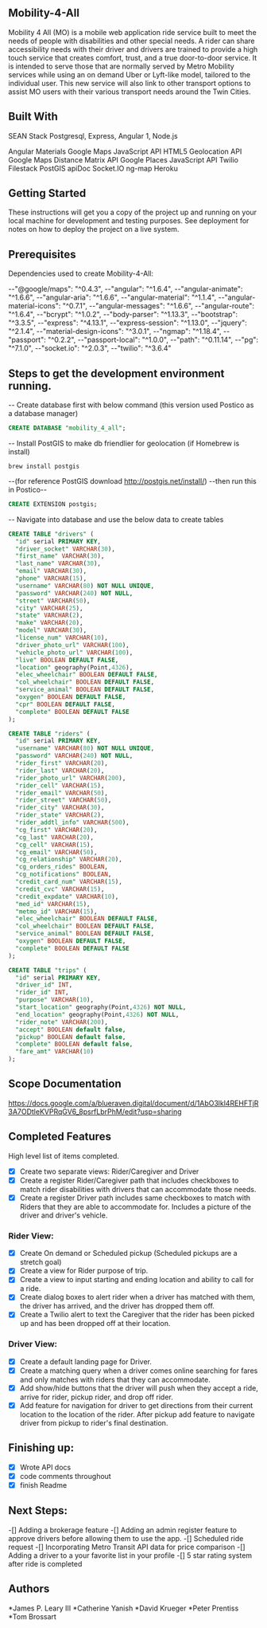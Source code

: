 ## Mobility-4-All

Mobility 4 All (MO) is a mobile web application ride service built to meet the needs of people with disabilities and other special needs. A rider can share accessibility needs with their driver and drivers are trained to provide a high touch service that creates comfort, trust, and a true door-to-door service. It is intended to serve those that are normally served by Metro Mobility services while using an on demand Uber or Lyft-like model, tailored to the individual user. This new service will also link to other transport options to assist MO users with their various transport needs around the Twin Cities.

## Built With

SEAN Stack Postgresql, Express, Angular 1, Node.js

Angular Materials
Google Maps JavaScript API
HTML5 Geolocation API
Google Maps Distance Matrix API
Google Places JavaScript API
Twilio
Filestack
PostGIS
apiDoc
Socket.IO
ng-map
Heroku

## Getting Started

These instructions will get you a copy of the project up and running on your local machine for development and testing purposes. See deployment for notes on how to deploy the project on a live system.

## Prerequisites

Dependencies used to create Mobility-4-All:

--"@google/maps": "^0.4.3",
--"angular": "^1.6.4",
--"angular-animate": "^1.6.6",
--"angular-aria": "^1.6.6",
--"angular-material": "^1.1.4",
--"angular-material-icons": "^0.7.1",
--"angular-messages": "^1.6.6",
--"angular-route": "^1.6.4",
--"bcrypt": "^1.0.2",
--"body-parser": "^1.13.3",
--"bootstrap": "^3.3.5",
--"express": "^4.13.1",
--"express-session": "^1.13.0",
--"jquery": "^2.1.4",
--"material-design-icons": "^3.0.1",
--"ngmap": "^1.18.4",
--"passport": "^0.2.2",
--"passport-local": "^1.0.0",
--"path": "^0.11.14",
--"pg": "^7.1.0",
--"socket.io": "^2.0.3",
--"twilio": "^3.6.4"

## Steps to get the development environment running.

-- Create database first with below command (this version used Postico as a database manager)

```SQL
CREATE DATABASE "mobility_4_all";
```

-- Install PostGIS to make db friendlier for geolocation (if Homebrew is install)

```git
brew install postgis
```

--(for reference PostGIS download http://postgis.net/install/)
--then run this in Postico--

```SQL
CREATE EXTENSION postgis;
```

-- Navigate into database and use the below data to create tables

```SQL
CREATE TABLE "drivers" (
  "id" serial PRIMARY KEY,
  "driver_socket" VARCHAR(30),
  "first_name" VARCHAR(30),
  "last_name" VARCHAR(30),
  "email" VARCHAR(30),
  "phone" VARCHAR(15),
  "username" VARCHAR(80) NOT NULL UNIQUE,
  "password" VARCHAR(240) NOT NULL,
  "street" VARCHAR(50),
  "city" VARCHAR(25),
  "state" VARCHAR(2),
  "make" VARCHAR(20),
  "model" VARCHAR(30),
  "license_num" VARCHAR(10),
  "driver_photo_url" VARCHAR(100),
  "vehicle_photo_url" VARCHAR(100),
  "live" BOOLEAN DEFAULT FALSE,
  "location" geography(Point,4326),
  "elec_wheelchair" BOOLEAN DEFAULT FALSE,
  "col_wheelchair" BOOLEAN DEFAULT FALSE,
  "service_animal" BOOLEAN DEFAULT FALSE,
  "oxygen" BOOLEAN DEFAULT FALSE,
  "cpr" BOOLEAN DEFAULT FALSE,
  "complete" BOOLEAN DEFAULT FALSE
);

CREATE TABLE "riders" (
  "id" serial PRIMARY KEY,
  "username" VARCHAR(80) NOT NULL UNIQUE,
  "password" VARCHAR(240) NOT NULL,
  "rider_first" VARCHAR(20),
  "rider_last" VARCHAR(20),
  "rider_photo_url" VARCHAR(200),
  "rider_cell" VARCHAR(15),
  "rider_email" VARCHAR(50),
  "rider_street" VARCHAR(50),
  "rider_city" VARCHAR(30),
  "rider_state" VARCHAR(2),
  "rider_addtl_info" VARCHAR(500),
  "cg_first" VARCHAR(20),
  "cg_last" VARCHAR(20),
  "cg_cell" VARCHAR(15),
  "cg_email" VARCHAR(50),
  "cg_relationship" VARCHAR(20),
  "cg_orders_rides" BOOLEAN,
  "cg_notifications" BOOLEAN,
  "credit_card_num" VARCHAR(15),
  "credit_cvc" VARCHAR(15),
  "credit_expdate" VARCHAR(10),
  "med_id" VARCHAR(15),
  "metmo_id" VARCHAR(15),
  "elec_wheelchair" BOOLEAN DEFAULT FALSE,
  "col_wheelchair" BOOLEAN DEFAULT FALSE,
  "service_animal" BOOLEAN DEFAULT FALSE,
  "oxygen" BOOLEAN DEFAULT FALSE,
  "complete" BOOLEAN DEFAULT FALSE
);

CREATE TABLE "trips" (
  "id" serial PRIMARY KEY,
  "driver_id" INT,
  "rider_id" INT,
  "purpose" VARCHAR(10),
  "start_location" geography(Point,4326) NOT NULL,
  "end_location" geography(Point,4326) NOT NULL,
  "rider_note" VARCHAR(200),
  "accept" BOOLEAN default false,
  "pickup" BOOLEAN default false,
  "complete" BOOLEAN default false,
  "fare_amt" VARCHAR(10)
);
```

## Scope Documentation

https://docs.google.com/a/blueraven.digital/document/d/1AbO3lkl4REHFTjR3A7ODtleKVPRqGV6_8psrfLbrPhM/edit?usp=sharing

## Completed Features

High level list of items completed.

-[x] Create two separate views: Rider/Caregiver and Driver
-[x] Create a register Rider/Caregiver path that includes checkboxes to match rider disabilities with drivers that can accommodate those needs.
-[x] Create a register Driver path includes same checkboxes to match with Riders that they are able to accommodate for. Includes a picture of the driver and driver's vehicle.

### Rider View:
-[x] Create On demand or Scheduled pickup (Scheduled pickups are a stretch goal)
-[x] Create a view for Rider purpose of trip.
-[x] Create a view to input starting and ending location and ability to call for a ride.
-[x] Create dialog boxes to alert rider when a driver has matched with them, the driver has arrived, and the driver has dropped them off.
-[x] Create a Twilio alert to text the Caregiver that the rider has been picked up and has been dropped off at their location.

### Driver View:
-[x] Create a default landing page for Driver.
-[x] Create a matching query when a driver comes online searching for fares and only matches with riders that they can accommodate.
-[x] Add show/hide buttons that the driver will push when they accept a ride, arrive for rider, pickup rider, and drop off rider.
-[x] Add feature for navigation for driver to get directions from their current location to the location of the rider.  After pickup add feature to navigate driver from pickup to rider's final destination.

## Finishing up:
-[x] Wrote API docs
-[x] code comments throughout
-[x] finish Readme

## Next Steps:
-[] Adding a brokerage feature
-[] Adding an admin register feature to approve drivers before allowing them to use the app.
-[] Scheduled ride request
-[] Incorporating Metro Transit API data for price comparison
-[] Adding a driver to a your favorite list in your profile
-[] 5 star rating system after ride is completed




## Authors

*James P. Leary III
*Catherine Yanish
*David Krueger
*Peter Prentiss
*Tom Brossart
